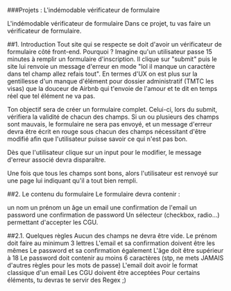 ###Projets : L'indémodable vérificateur de formulaire
  
L'indémodable vérificateur de formulaire
Dans ce projet, tu vas faire un vérificateur de formulaire.

##1. Introduction
Tout site qui se respecte se doit d'avoir un vérificateur de formulaire côté front-end. Pourquoi ? Imagine qu'un utilisateur passe 15 minutes à remplir un formulaire d'inscription. Il clique sur "submit" puis le site lui renvoie un message d'erreur en mode "lol il manque un caractère dans tel champ allez refais tout". En termes d'UX on est plus sur la gentillesse d'un manque d'élément pour dossier administratif (TMTC les visas) que la douceur de Airbnb qui t'envoie de l'amour et te dit en temps réel que tel élément ne va pas.

Ton objectif sera de créer un formulaire complet. Celui-ci, lors du submit, vérifiera la validité de chacun des champs. Si un ou plusieurs des champs sont mauvais, le formulaire ne sera pas envoyé, et un message d'erreur devra être écrit en rouge sous chacun des champs nécessitant d'être modifié afin que l'utilisateur puisse savoir ce qui n'est pas bon.

Dès que l'utilisateur clique sur un input pour le modifier, le message d'erreur associé devra disparaître.

Une fois que tous les champs sont bons, alors l'utilisateur est renvoyé sur une page lui indiquant qu'il a tout bien rempli.

##2. Le contenu du formulaire
Le formulaire devra contenir :

un nom
un prénom
un âge
un email
une confirmation de l'email
un password
une confirmation de password
Un sélecteur (checkbox, radio...) permettant d'accepter les CGU.

##2.1. Quelques règles
Aucun des champs ne devra être vide.
Le prénom doit faire au minimum 3 lettres
L'email et sa confirmation doivent être les mêmes
Le password et sa confirmation également
L'âge doit être supérieur à 18
Le password doit contenir au moins 6 caractères (stp, ne mets JAMAIS d'autres règles pour les mots de passe)
L'email doit avoir le format classique d'un email
Les CGU doivent être acceptées
Pour certains éléments, tu devras te servir des Regex ;)
